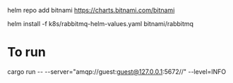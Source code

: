 helm repo add bitnami https://charts.bitnami.com/bitnami

helm install -f k8s/rabbitmq-helm-values.yaml bitnami/rabbitmq 

# To run 
cargo run -- --server="amqp://guest:guest@127.0.0.1:5672//" --level=INFO
